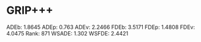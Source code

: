 # GRIP+++

ADEb: 1.8645
ADEp: 0.763
ADEv: 2.2466
FDEb: 3.5171
FDEp: 1.4808
FDEv: 4.0475
Rank: 871
WSADE: 1.302
WSFDE: 2.4421